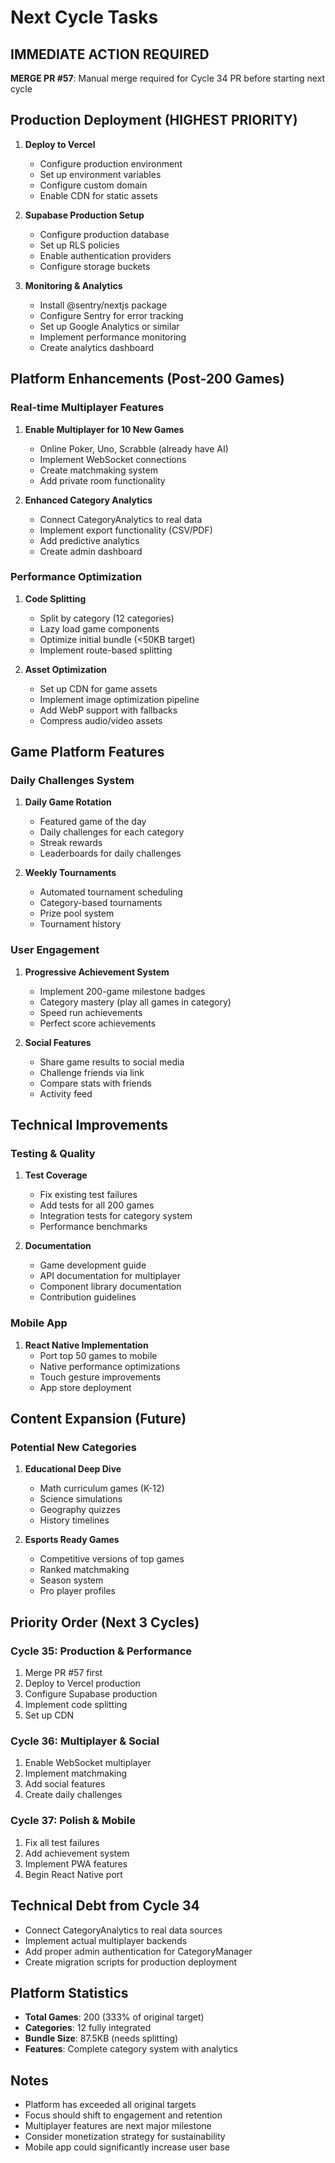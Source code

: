 # Next Cycle Tasks

## IMMEDIATE ACTION REQUIRED
**MERGE PR #57**: Manual merge required for Cycle 34 PR before starting next cycle

## Production Deployment (HIGHEST PRIORITY)
1. **Deploy to Vercel**
   - Configure production environment
   - Set up environment variables
   - Configure custom domain
   - Enable CDN for static assets

2. **Supabase Production Setup**
   - Configure production database
   - Set up RLS policies
   - Enable authentication providers
   - Configure storage buckets

3. **Monitoring & Analytics**
   - Install @sentry/nextjs package
   - Configure Sentry for error tracking
   - Set up Google Analytics or similar
   - Implement performance monitoring
   - Create analytics dashboard

## Platform Enhancements (Post-200 Games)

### Real-time Multiplayer Features
1. **Enable Multiplayer for 10 New Games**
   - Online Poker, Uno, Scrabble (already have AI)
   - Implement WebSocket connections
   - Create matchmaking system
   - Add private room functionality

2. **Enhanced Category Analytics**
   - Connect CategoryAnalytics to real data
   - Implement export functionality (CSV/PDF)
   - Add predictive analytics
   - Create admin dashboard

### Performance Optimization
1. **Code Splitting**
   - Split by category (12 categories)
   - Lazy load game components
   - Optimize initial bundle (<50KB target)
   - Implement route-based splitting

2. **Asset Optimization**
   - Set up CDN for game assets
   - Implement image optimization pipeline
   - Add WebP support with fallbacks
   - Compress audio/video assets

## Game Platform Features

### Daily Challenges System
1. **Daily Game Rotation**
   - Featured game of the day
   - Daily challenges for each category
   - Streak rewards
   - Leaderboards for daily challenges

2. **Weekly Tournaments**
   - Automated tournament scheduling
   - Category-based tournaments
   - Prize pool system
   - Tournament history

### User Engagement
1. **Progressive Achievement System**
   - Implement 200-game milestone badges
   - Category mastery (play all games in category)
   - Speed run achievements
   - Perfect score achievements

2. **Social Features**
   - Share game results to social media
   - Challenge friends via link
   - Compare stats with friends
   - Activity feed

## Technical Improvements

### Testing & Quality
1. **Test Coverage**
   - Fix existing test failures
   - Add tests for all 200 games
   - Integration tests for category system
   - Performance benchmarks

2. **Documentation**
   - Game development guide
   - API documentation for multiplayer
   - Component library documentation
   - Contribution guidelines

### Mobile App
1. **React Native Implementation**
   - Port top 50 games to mobile
   - Native performance optimizations
   - Touch gesture improvements
   - App store deployment

## Content Expansion (Future)

### Potential New Categories
1. **Educational Deep Dive**
   - Math curriculum games (K-12)
   - Science simulations
   - Geography quizzes
   - History timelines

2. **Esports Ready Games**
   - Competitive versions of top games
   - Ranked matchmaking
   - Season system
   - Pro player profiles

## Priority Order (Next 3 Cycles)

### Cycle 35: Production & Performance
1. Merge PR #57 first
2. Deploy to Vercel production
3. Configure Supabase production
4. Implement code splitting
5. Set up CDN

### Cycle 36: Multiplayer & Social
1. Enable WebSocket multiplayer
2. Implement matchmaking
3. Add social features
4. Create daily challenges

### Cycle 37: Polish & Mobile
1. Fix all test failures
2. Add achievement system
3. Implement PWA features
4. Begin React Native port

## Technical Debt from Cycle 34
- Connect CategoryAnalytics to real data sources
- Implement actual multiplayer backends
- Add proper admin authentication for CategoryManager
- Create migration scripts for production deployment

## Platform Statistics
- **Total Games**: 200 (333% of original target)
- **Categories**: 12 fully integrated
- **Bundle Size**: 87.5KB (needs splitting)
- **Features**: Complete category system with analytics

## Notes
- Platform has exceeded all original targets
- Focus should shift to engagement and retention
- Multiplayer features are next major milestone
- Consider monetization strategy for sustainability
- Mobile app could significantly increase user base